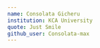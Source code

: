 ```yaml
---
name: Consolata Gicheru
institution: KCA University
quote: Just Smile
github_user: Consolata-max
---
```

